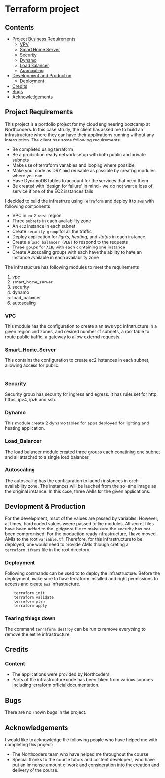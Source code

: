 # Terraform project
## Contents
- [Project Business Requirements](#project-requirements)
    - [VPV](#vpc)
    - [Smart Home Server](#Smart_Home_Server)
    - [Security](#security)
    - [Dynamo](#dynamo)
    - [Load Balancer](#loadbalancer)
    - [Autoscaling](#autoscaling)
- [Development and Production](#devlopment--production)
    - [Deployment](#deployment)
- [Credits](#credits)
- [Bugs](#bugs)
- [Acknowledgements](#acknowledgements)


## Project Requirements
This project is a portfolio project for my cloud engineering bootcamp at Northcoders. In this case strudy, the client has asked me to build an infrastructure where they can have their applications running without any interruption. The client has some following requirements.

- Be completed using terraform
- Be a production ready network setup with both public and private subnets
- Make use of terraform variables and looping where possible
- Make your code as DRY and reusable as possible by creating modules where you can
- Have DynamoDB tables to account for the services that need them
- Be created with 'design for failure' in mind - we do not want a loss of service if one of the EC2 instances fails

I decided to build the infrastrure using `Terraform` and deploy it to `aws` with following components
- VPC in `eu-2-west` region
- Three `subnets` in each availability zone
- An `ec2` instance in each subnet
- Create `security group` for all the traffic 
- Deploy application for <em>lights</em>, <em>heating</em>, and <em>status</em> in each instance
- Create a `load balancer (ALB)` to respond to the requests
- Three goups for `ALB`, with each containing one instance
- Create Autoscaling groups with each have the ability to have an instance available in each availability zone

The infrastucture has following modules to meet the requirements
1. vpc
2. smart_home_server
3. security
4. dynamo
5. load_balancer
6. autoscaling

### VPC
This module has the configuration to create a an aws vpc infratructure in a given region and zones, and desired number of subnets, a root table to route public traffic, a gateway to allow external requests.
<br>

### Smart_Home_Server
This contains the configuration to create ec2 instances in each subnet, allowing access for public.  
<br>

### Security
Security group has security for ingress and egress. It has rules set for http, https, ipv4, ipv6 and ssh.
<br>

### Dynamo
This module create 2 dynamo tables for apps deployed for lighting and heating application.
<br>

### Load_Balancer
The load balancer module created three groups each conatining one subnet and all attached to a single load balancer.
<br>

### Autoscaling
The autoscaling has the configuration to launch instances in each availability zone. The instances will be lauched from the so=ame image as the original instance. In this case, three AMIs for the given applications.
<br>

## Devlopment & Production
For the development, msot of the values are passed by variables. However, at times, hard coded values weere passed to the modules. All secret files have been added to the .gitignore file to make sure the security has not been compromised. For the production ready infrastructure, I have moved AMIs to the root `variable.tf`. Therefore, for this infrastructure to be deployed, one would need to provide AMIs through creting a `terraform.tfvars` file in the root directory.
<br>

### Deployment
Following commands can be used to to deploy the infrastructure. Before the deployment, make sure to have terraform installed and right permissions to access and create `aws` infrastructure.

```
    terraform init
    terraform validate
    terraform plan
    terraform apply

```

### Tearing things down

The command `terraform destroy` can be run to remove everything to remove the entire infrastructure.

## Credits

### Content

- The applications were provided by Northcoders
- Parts of the infrastructure code has been taken from various sources including terraform official documentation. 

## Bugs
There are no known bugs in the project. 

## Acknowledgements

I would like to acknowledge the following people who have helped me with completing this project:

 - The Northcoders team who have helped me throughout the course
 - Special thanks to the course tutors and content developers, who have put an immense amount of work and consideration into the creation and delivery of the course.
